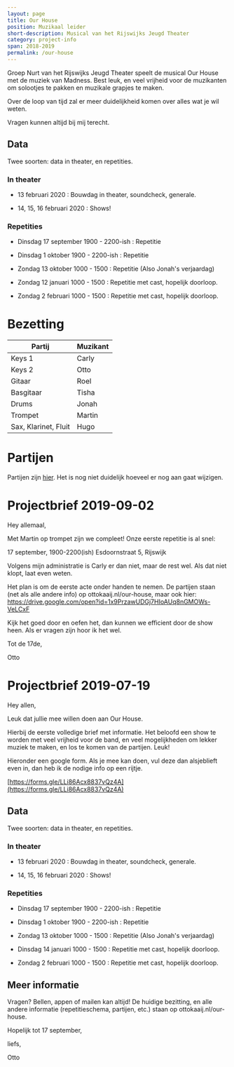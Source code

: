 ```yaml
---
layout: page
title: Our House
position: Muzikaal leider
short-description: Musical van het Rijswijks Jeugd Theater 
category: project-info
span: 2018-2019
permalink: /our-house
---
```


Groep Nurt van het Rijswijks Jeugd Theater speelt de musical Our House met de
muziek van Madness. Best leuk, en veel vrijheid voor de muzikanten om solootjes
te pakken en muzikale grapjes te maken.

Over de loop van tijd zal er meer duidelijkheid komen over alles wat je wil weten.

Vragen kunnen altijd bij mij terecht.

## Data

Twee soorten: data in theater, en repetities.

### In theater

- 13 februari 2020 
: Bouwdag in theater, soundcheck, generale.

- 14, 15, 16 februari 2020
: Shows!

### Repetities

- Dinsdag 17 september 1900 - 2200-ish
: Repetitie

- Dinsdag 1 oktober 1900 - 2200-ish
: Repetitie

- Zondag 13 oktober 1000 - 1500
: Repetitie (Also Jonah's verjaardag)

- Zondag 12 januari 1000 - 1500
: Repetitie met cast, hopelijk doorloop.

- Zondag 2 februari 1000 - 1500
: Repetitie met cast, hopelijk doorloop.



# Bezetting

| Partij | Muzikant |
| -----  | -------- |
| Keys 1 | Carly |
| Keys 2 | Otto |
| Gitaar | Roel |
| Basgitaar | Tisha |
| Drums | Jonah |
| Trompet | Martin |
| Sax, Klarinet, Fluit | Hugo |

# Partijen

Partijen zijn [hier](https://drive.google.com/open?id=1x9PrzawUDGj7HIoAUq8nGMOWs-VeLCxF). Het is nog niet duidelijk hoeveel er nog aan gaat
wijzigen.


# Projectbrief 2019-09-02

Hey allemaal,

Met Martin op trompet zijn we compleet!
Onze eerste repetitie is al snel:

17 september, 1900-2200(ish)
Esdoornstraat 5, Rijswijk

Volgens mijn administratie is Carly er dan niet, maar de rest wel. Als dat niet klopt, laat even weten.

Het plan is om de eerste acte onder handen te nemen. De partijen staan (net als alle andere info) op ottokaaij.nl/our-house, maar ook hier: https://drive.google.com/open?id=1x9PrzawUDGj7HIoAUq8nGMOWs-VeLCxF

Kijk het goed door en oefen het, dan kunnen we efficient door de show heen.
Als er vragen zijn hoor ik het wel.


Tot de 17de,

Otto

# Projectbrief 2019-07-19

Hey allen,

Leuk dat jullie mee willen doen aan Our House.

Hierbij de eerste volledige brief met informatie. Het beloofd een show te
worden met veel vrijheid voor de band, en veel mogelijkheden om lekker muziek
te maken, en los te komen van de partijen. Leuk!

Hieronder een google form. Als je mee kan doen, vul deze dan alsjeblieft even
in, dan heb ik de nodige info op een rijtje.

[https://forms.gle/LLi86Acx8837vQz4A](https://forms.gle/LLi86Acx8837vQz4A)

## Data

Twee soorten: data in theater, en repetities.

### In theater

- 13 februari 2020 
: Bouwdag in theater, soundcheck, generale.

- 14, 15, 16 februari 2020
: Shows!

### Repetities

- Dinsdag 17 september 1900 - 2200-ish
: Repetitie

- Dinsdag 1 oktober 1900 - 2200-ish
: Repetitie

- Zondag 13 oktober 1000 - 1500
: Repetitie (Also Jonah's verjaardag)

- Dinsdag 14 januari 1000 - 1500
: Repetitie met cast, hopelijk doorloop.

- Zondag 2 februari 1000 - 1500
: Repetitie met cast, hopelijk doorloop.

## Meer informatie 

Vragen? Bellen, appen of mailen kan altijd!  De huidige bezitting, en alle
andere informatie (repetitieschema, partijen, etc.) staan op
ottokaaij.nl/our-house. 

Hopelijk tot 17 september,

liefs,

Otto



